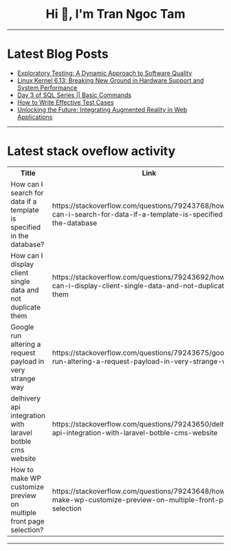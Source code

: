 <h1 align="center">Hi 👋, I'm Tran Ngoc Tam</h1>

---

# Latest Blog Posts 
<!-- BLOG-POST-LIST:START -->
- [Exploratory Testing: A Dynamic Approach to Software Quality](https://dev.to/keploy/exploratory-testing-a-dynamic-approach-to-software-quality-4mk)
- [Linux Kernel 6.13: Breaking New Ground in Hardware Support and System Performance](https://dev.to/nolunchbreaks_22/linux-kernel-613-breaking-new-ground-in-hardware-support-and-system-performance-15g1)
- [Day 3 of SQL Series || Basic Commands](https://dev.to/akshat0610/day-3-of-sql-series-basic-commands-1mo5)
- [How to Write Effective Test Cases](https://dev.to/ronika_kashyap/how-to-write-effective-test-cases-2ecp)
- [Unlocking the Future: Integrating Augmented Reality in Web Applications](https://dev.to/okoye_ndidiamaka_5e3b7d30/unlocking-the-future-integrating-augmented-reality-in-web-applications-jlp)
<!-- BLOG-POST-LIST:END -->

---

# Latest stack oveflow activity
<table>
  <tr><th>Title</th><th>Link</th></tr>
  <!-- STACKOVERFLOW:START --><tr><td>How can I search for data if a template is specified in the database?</td><td>https://stackoverflow.com/questions/79243768/how-can-i-search-for-data-if-a-template-is-specified-in-the-database</td></tr><tr><td>How can I display client single data and not duplicate them</td><td>https://stackoverflow.com/questions/79243692/how-can-i-display-client-single-data-and-not-duplicate-them</td></tr><tr><td>Google run altering a request payload in very strange way</td><td>https://stackoverflow.com/questions/79243675/google-run-altering-a-request-payload-in-very-strange-way</td></tr><tr><td>delhivery api integration with laravel botble cms website</td><td>https://stackoverflow.com/questions/79243650/delhivery-api-integration-with-laravel-botble-cms-website</td></tr><tr><td>How to make WP customize preview on multiple front page selection?</td><td>https://stackoverflow.com/questions/79243648/how-to-make-wp-customize-preview-on-multiple-front-page-selection</td></tr><!-- STACKOVERFLOW:END -->
</table>

---


